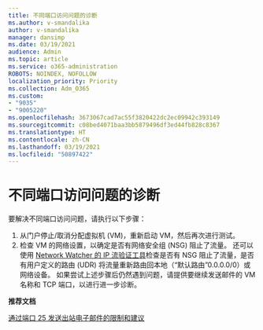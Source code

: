```yaml
---
title: 不同端口访问问题的诊断
ms.author: v-smandalika
author: v-smandalika
manager: dansimp
ms.date: 03/19/2021
audience: Admin
ms.topic: article
ms.service: o365-administration
ROBOTS: NOINDEX, NOFOLLOW
localization_priority: Priority
ms.collection: Adm_O365
ms.custom:
- "9035"
- "9005220"
ms.openlocfilehash: 3673067cad7ac55f3820422dc2ec09942c393149
ms.sourcegitcommit: c08bed4071baa3bb5879496df3ed44fb828c8367
ms.translationtype: HT
ms.contentlocale: zh-CN
ms.lasthandoff: 03/19/2021
ms.locfileid: "50897422"
---
```

# <a name="diagnostics-for-different-ports-access-issues"></a>不同端口访问问题的诊断

要解决不同端口访问问题，请执行以下步骤：

1. 从门户停止/取消分配虚拟机 (VM)，重新启动 VM，然后再次进行测试。 
2. 检查 VM 的网络设置，以确定是否有网络安全组 (NSG) 阻止了流量。 还可以使用 [Network Watcher 的 IP 流验证工具](https://docs.microsoft.com/azure/network-watcher/network-watcher-ip-flow-verify-overview?WT.mc_id=Portal-Microsoft_Azure_Support)检查是否有 NSG 阻止了流量，是否有用户定义的路由 (UDR) 将流量重新路由回本地（“默认路由”0.0.0.0/0）或网络设备。
如果尝试上述步骤后仍然遇到问题，请提供要继续发送邮件的 VM 名称和 TCP 端口，以进行进一步诊断。

**推荐文档**

[通过端口 25 发送出站电子邮件的限制和建议](https://docs.microsoft.com/azure/virtual-network/troubleshoot-outbound-smtp-connectivity)